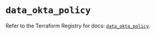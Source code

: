 # `data_okta_policy`

Refer to the Terraform Registry for docs: [`data_okta_policy`](https://registry.terraform.io/providers/okta/okta/4.12.0/docs/data-sources/policy).
